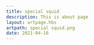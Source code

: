 ```yaml
---
title: special squid
description: This is about page
layout: artpage.hbs
artpath: special squid.png
date: 2021-04-16
---
```


